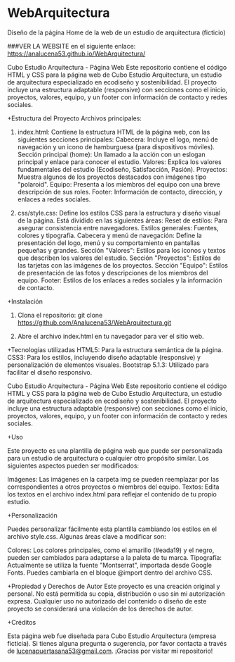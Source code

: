 # WebArquitectura
Diseño de la página Home de la web de un estudio de arquitectura (ficticio)

###VER LA WEBSITE en el siguiente enlace:
https://analucena53.github.io/WebArquitectura/

Cubo Estudio Arquitectura - Página Web
Este repositorio contiene el código HTML y CSS para la página web de Cubo Estudio Arquitectura, un estudio de arquitectura especializado en ecodiseño y sostenibilidad. El proyecto incluye una estructura adaptable (responsive) con secciones como el inicio, proyectos, valores, equipo, y un footer con información de contacto y redes sociales.

+Estructura del Proyecto
Archivos principales:
1. index.html: Contiene la estructura HTML de la página web, con las siguientes secciones principales:
Cabecera: Incluye el logo, menú de navegación y un icono de hamburguesa (para dispositivos móviles).
Sección principal (home): Un llamado a la acción con un eslogan principal y enlace para conocer el estudio.
Valores: Explica los valores fundamentales del estudio (Ecodiseño, Satisfacción, Pasión).
Proyectos: Muestra algunos de los proyectos destacados con imágenes tipo "polaroid".
Equipo: Presenta a los miembros del equipo con una breve descripción de sus roles.
Footer: Información de contacto, dirección, y enlaces a redes sociales.

2. css/style.css: Define los estilos CSS para la estructura y diseño visual de la página. Está dividido en las siguientes áreas:
Reset de estilos: Para asegurar consistencia entre navegadores.
Estilos generales: Fuentes, colores y tipografía.
Cabecera y menú de navegación: Define la presentación del logo, menú y su comportamiento en pantallas pequeñas y grandes.
Sección "Valores": Estilos para los iconos y textos que describen los valores del estudio.
Sección "Proyectos": Estilos de las tarjetas con las imágenes de los proyectos.
Sección "Equipo": Estilos de presentación de las fotos y descripciones de los miembros del equipo.
Footer: Estilos de los enlaces a redes sociales y la información de contacto.

+Instalación
1. Clona el repositorio:
   git clone https://github.com/Analucena53/WebArquitectura.git
   
2. Abre el archivo index.html en tu navegador para ver el sitio web.
   
+Tecnologías utilizadas
HTML5: Para la estructura semántica de la página.
CSS3: Para los estilos, incluyendo diseño adaptable (responsive) y personalización de elementos visuales.
Bootstrap 5.1.3: Utilizado para facilitar el diseño responsivo.

Cubo Estudio Arquitectura - Página Web
Este repositorio contiene el código HTML y CSS para la página web de Cubo Estudio Arquitectura, un estudio de arquitectura especializado en ecodiseño y sostenibilidad. El proyecto incluye una estructura adaptable (responsive) con secciones como el inicio, proyectos, valores, equipo, y un footer con información de contacto y redes sociales.


+Uso

Este proyecto es una plantilla de página web que puede ser personalizada para un estudio de arquitectura o cualquier otro propósito similar. Los siguientes aspectos pueden ser modificados:

Imágenes: Las imágenes en la carpeta img se pueden reemplazar por las correspondientes a otros proyectos o miembros del equipo.
Textos: Edita los textos en el archivo index.html para reflejar el contenido de tu propio estudio.


+Personalización

Puedes personalizar fácilmente esta plantilla cambiando los estilos en el archivo style.css. Algunas áreas clave a modificar son:

Colores: Los colores principales, como el amarillo (#eada19) y el negro, pueden ser cambiados para adaptarse a la paleta de tu marca.
Tipografía: Actualmente se utiliza la fuente "Montserrat", importada desde Google Fonts. Puedes cambiarla en el bloque @import dentro del archivo CSS.

+Propiedad y Derechos de Autor
Este proyecto es una creación original y personal. No está permitida su copia, distribución o uso sin mi autorización expresa. Cualquier uso no autorizado del contenido o diseño de este proyecto se considerará una violación de los derechos de autor.

+Créditos

Esta página web fue diseñada para Cubo Estudio Arquitectura (empresa ficticia). Si tienes alguna pregunta o sugerencia, por favor contacta a través de lucenapuertasana53@gmail.com.
¡Gracias por visitar mi repositorio!



